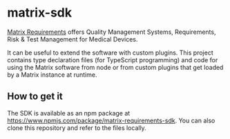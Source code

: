 # matrix-sdk

[Matrix Requirements](https://matrixreq.com/) offers Quality Management Systems,
Requirements, Risk & Test Management for Medical Devices.

It can be useful to extend the software with custom plugins. This project
contains type declaration files (for TypeScript programming) and code for
using the Matrix software from node or from custom plugins that get loaded
by a Matrix instance at runtime.

## How to get it

The SDK is available as an npm package at https://www.npmjs.com/package/matrix-requirements-sdk.
You can also clone this repository and refer to the files locally.


